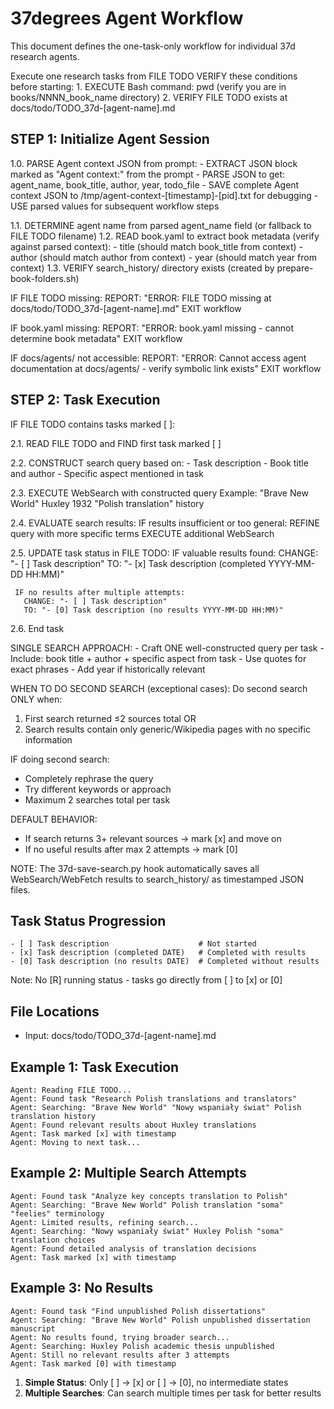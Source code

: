 # 37degrees Agent Workflow

This document defines the one-task-only workflow for individual 37d research agents.

<objective>
Execute one research tasks from FILE TODO
</objective>

<prerequisites>
VERIFY these conditions before starting:
1. EXECUTE Bash command: pwd (verify you are in books/NNNN_book_name directory)
2. VERIFY FILE TODO exists at docs/todo/TODO_37d-[agent-name].md
</prerequisites>

<workflow>

## STEP 1: Initialize Agent Session

<instructions>
1.0. PARSE Agent context JSON from prompt:
     - EXTRACT JSON block marked as "Agent context:" from the prompt
     - PARSE JSON to get: agent_name, book_title, author, year, todo_file
     - SAVE complete Agent context JSON to /tmp/agent-context-[timestamp]-[pid].txt for debugging
     - USE parsed values for subsequent workflow steps

1.1. DETERMINE agent name from parsed agent_name field (or fallback to FILE TODO filename)
1.2. READ book.yaml to extract book metadata (verify against parsed context):
     - title (should match book_title from context)
     - author (should match author from context) 
     - year (should match year from context)
1.3. VERIFY search_history/ directory exists (created by prepare-book-folders.sh)
</instructions>

<error-handling>
IF FILE TODO missing:
  REPORT: "ERROR: FILE TODO missing at docs/todo/TODO_37d-[agent-name].md"
  EXIT workflow

IF book.yaml missing:
  REPORT: "ERROR: book.yaml missing - cannot determine book metadata"
  EXIT workflow

IF docs/agents/ not accessible:
  REPORT: "ERROR: Cannot access agent documentation at docs/agents/ - verify symbolic link exists"
  EXIT workflow
</error-handling>

## STEP 2: Task Execution

<instructions>
IF FILE TODO contains tasks marked [ ]:

2.1. READ FILE TODO and FIND first task marked [ ]
     
2.2. CONSTRUCT search query based on:
     - Task description
     - Book title and author
     - Specific aspect mentioned in task
     
2.3. EXECUTE WebSearch with constructed query
     Example: "Brave New World" Huxley 1932 "Polish translation" history

2.4. EVALUATE search results:
     IF results insufficient or too general:
       REFINE query with more specific terms
       EXECUTE additional WebSearch
       
2.5. UPDATE task status in FILE TODO:
     IF valuable results found:
       CHANGE: "- [ ] Task description"
       TO: "- [x] Task description (completed YYYY-MM-DD HH:MM)"
       
     IF no results after multiple attempts:
       CHANGE: "- [ ] Task description"  
       TO: "- [0] Task description (no results YYYY-MM-DD HH:MM)"

2.6. End task
</instructions>

<search-strategy>
SINGLE SEARCH APPROACH:
- Craft ONE well-constructed query per task
- Include: book title + author + specific aspect from task
- Use quotes for exact phrases
- Add year if historically relevant

WHEN TO DO SECOND SEARCH (exceptional cases):
Do second search ONLY when:
1. First search returned ≤2 sources total
   OR
2. Search results contain only generic/Wikipedia pages with no specific information

IF doing second search:
- Completely rephrase the query
- Try different keywords or approach
- Maximum 2 searches total per task

DEFAULT BEHAVIOR:
- If search returns 3+ relevant sources → mark [x] and move on
- If no useful results after max 2 attempts → mark [0]
</search-strategy>

NOTE: The 37d-save-search.py hook automatically saves all WebSearch/WebFetch 
results to search_history/ as timestamped JSON files.

</workflow>

<context>

## Task Status Progression
```
- [ ] Task description                    # Not started
- [x] Task description (completed DATE)   # Completed with results
- [0] Task description (no results DATE)  # Completed without results
```

Note: No [R] running status - tasks go directly from [ ] to [x] or [0]

## File Locations
- Input: docs/todo/TODO_37d-[agent-name].md

</context>

<examples>

## Example 1: Task Execution
```
Agent: Reading FILE TODO...
Agent: Found task "Research Polish translations and translators"
Agent: Searching: "Brave New World" "Nowy wspaniały świat" Polish translation history
Agent: Found relevant results about Huxley translations
Agent: Task marked [x] with timestamp
Agent: Moving to next task...
```

## Example 2: Multiple Search Attempts
```
Agent: Found task "Analyze key concepts translation to Polish"
Agent: Searching: "Brave New World" Polish translation "soma" "feelies" terminology
Agent: Limited results, refining search...
Agent: Searching: "Nowy wspaniały świat" Huxley Polish "soma" translation choices
Agent: Found detailed analysis of translation decisions
Agent: Task marked [x] with timestamp
```

## Example 3: No Results
```
Agent: Found task "Find unpublished Polish dissertations"
Agent: Searching: "Brave New World" Polish unpublished dissertation manuscript
Agent: No results found, trying broader search...
Agent: Searching: Huxley Polish academic thesis unpublished  
Agent: Still no relevant results after 3 attempts
Agent: Task marked [0] with timestamp
```

</examples>

<important-notes>

1. **Simple Status**: Only [ ] → [x] or [ ] → [0], no intermediate states
2. **Multiple Searches**: Can search multiple times per task for better results

</important-notes>